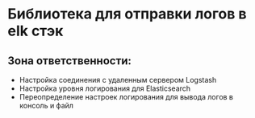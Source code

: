 # Библиотека для отправки логов в elk стэк

## Зона ответственности:

* Настройка соединения с удаленным сервером Logstash
* Настройка уровня логирования для Elasticsearch
* Переопределение настроек логирования для вывода логов в консоль и файл
